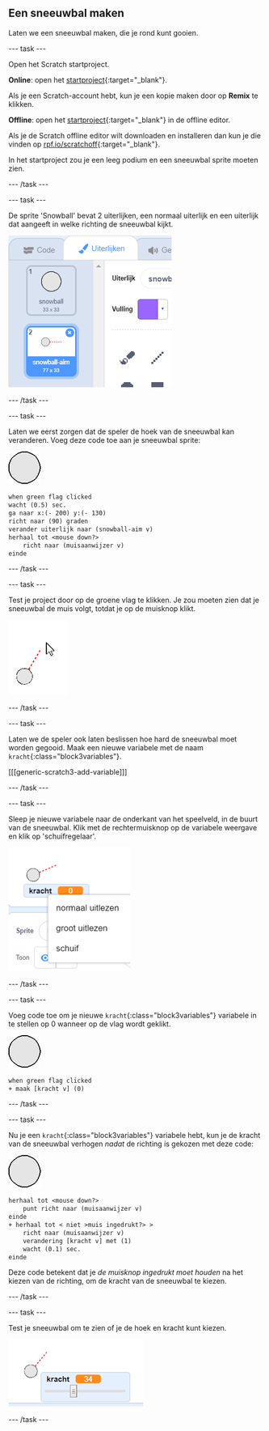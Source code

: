 ## Een sneeuwbal maken

Laten we een sneeuwbal maken, die je rond kunt gooien.

--- task ---

Open het Scratch startproject.

**Online**: open het [startproject](https://scratch.mit.edu/projects/389759977){:target="_blank"}.

Als je een Scratch-account hebt, kun je een kopie maken door op **Remix** te klikken.

**Offline**: open het [startproject](http://rpf.io/p/nl-NL/snowball-fight-go){:target="_blank"} in de offline editor.

Als je de Scratch offline editor wilt downloaden en installeren dan kun je die vinden op [rpf.io/scratchoff](http://rpf.io/scratchoff){:target="_blank"}.

In het startproject zou je een leeg podium en een sneeuwbal sprite moeten zien.

--- /task ---

--- task ---

De sprite 'Snowball' bevat 2 uiterlijken, een normaal uiterlijk en een uiterlijk dat aangeeft in welke richting de sneeuwbal kijkt.

![sneeuwbal uiterlijken](images/snow-costume.png)

--- /task ---

--- task ---

Laten we eerst zorgen dat de speler de hoek van de sneeuwbal kan veranderen. Voeg deze code toe aan je sneeuwbal sprite:

![sneeuwbal sprite](images/snowball-sprite.png)

```blocks3
when green flag clicked
wacht (0.5) sec.
ga naar x:(- 200) y:(- 130)
richt naar (90) graden
verander uiterlijk naar (snowball-aim v)
herhaal tot <mouse down?>
    richt naar (muisaanwijzer v)
einde
```

--- /task ---

--- task ---

Test je project door op de groene vlag te klikken. Je zou moeten zien dat je sneeuwbal de muis volgt, totdat je op de muisknop klikt.

![snowball aim sprite gericht op muis](images/snow-mouse.png)

--- /task ---

--- task ---

Laten we de speler ook laten beslissen hoe hard de sneeuwbal moet worden gegooid. Maak een nieuwe variabele met de naam `kracht`{:class="block3variables"}.

[[[generic-scratch3-add-variable]]]

--- /task ---

--- task ---

Sleep je nieuwe variabele naar de onderkant van het speelveld, in de buurt van de sneeuwbal. Klik met de rechtermuisknop op de variabele weergave en klik op 'schuifregelaar'.

![variabele gewijzigd in schuifregelaar](images/snow-slider.png)

--- /task ---

--- task ---

Voeg code toe om je nieuwe `kracht`{:class="block3variables"} variabele in te stellen op 0 wanneer op de vlag wordt geklikt.

![sneeuwbal sprite](images/snowball-sprite.png)

```blocks3
when green flag clicked
+ maak [kracht v] (0)
```

--- /task ---

--- task ---

Nu je een `kracht`{:class="block3variables"} variabele hebt, kun je de kracht van de sneeuwbal verhogen _nadat_ de richting is gekozen met deze code:

![sneeuwbal sprite](images/snowball-sprite.png)

```blocks3
herhaal tot <mouse down?>
    punt richt naar (muisaanwijzer v)
einde
+ herhaal tot < niet >muis ingedrukt?> >
    richt naar (muisaanwijzer v)
    verandering [kracht v] met (1)
    wacht (0.1) sec.
einde
```

Deze code betekent dat je _de muisknop ingedrukt moet houden_ na het kiezen van de richting, om de kracht van de sneeuwbal te kiezen.

--- /task ---

--- task ---

Test je sneeuwbal om te zien of je de hoek en kracht kunt kiezen.

![vermogensvariabele op 35 naast het doel van de sneeuwbal](images/snow-test.png)

--- /task ---
